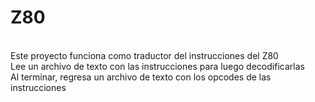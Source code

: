 # Z80

<br> Este proyecto funciona como traductor del instrucciones del Z80
<br> Lee un archivo de texto con las instrucciones para luego decodificarlas
<br> Al terminar, regresa un archivo de texto con los opcodes de las instrucciones
